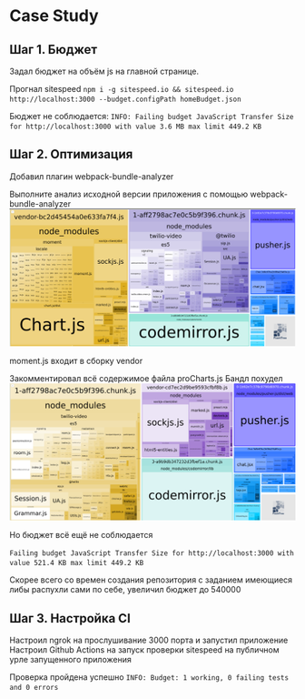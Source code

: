# Case Study

## Шаг 1. Бюджет

Задал бюджет на объём js на главной странице.

Прогнал sitespeed
`npm i -g sitespeed.io && sitespeed.io http://localhost:3000 --budget.configPath homeBudget.json`

Бюджет не соблюдается:
`INFO: Failing budget JavaScript Transfer Size for http://localhost:3000 with value 3.6 MB max limit 449.2 KB`

## Шаг 2. Оптимизация

Добавил плагин webpack-bundle-analyzer

Выполните анализ исходной версии приложения с помощью webpack-bundle-analyzer
![img.png](img.png)

moment.js входит в сборку vendor

Закомментировал всё содержимое файла proCharts.js
Бандл похудел
![img_1.png](img_1.png)

Но бюджет всё ещё не соблюдается

`Failing budget JavaScript Transfer Size for http://localhost:3000 with value 521.4 KB max limit 449.2 KB`

Скорее всего со времен создания репозитория с заданием имеющиеся либы распухли сами по себе, увеличил бюджет до 540000

## Шаг 3. Настройка CI

Настроил ngrok на прослушивание 3000 порта и запустил приложение
Настроил Github Actions на запуск проверки sitespeed на публичном урле запущенного приложения

Проверка пройдена успешно
`INFO: Budget: 1 working, 0 failing tests and 0 errors`
